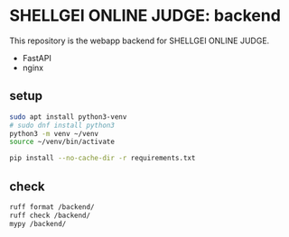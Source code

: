 # SHELLGEI ONLINE JUDGE: backend
This repository is the webapp backend for SHELLGEI ONLINE JUDGE.

- FastAPI
- nginx

## setup

```sh
sudo apt install python3-venv
# sudo dnf install python3
python3 -m venv ~/venv
source ~/venv/bin/activate
```

```sh
pip install --no-cache-dir -r requirements.txt
```

## check

```sh
ruff format /backend/
ruff check /backend/
mypy /backend/
```